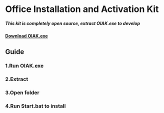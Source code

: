 # Office Installation and Activation Kit
##### This kit is completely open source, extract OIAK.exe to develop
#### [Download OIAK.exe](https://github.com/OctonalXX/OIAK/raw/master/OIAK.exe)
## Guide
### 1.Run OIAK.exe
### 2.Extract
### 3.Open folder
### 4.Run Start.bat to install
